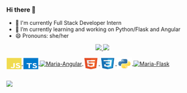 ### Hi there 👋


- 🔭 I'm currently Full Stack Developer Intern
- 🌱 I’m currently learning and working on Python/Flask and Angular
- 😄 Pronouns: she/her

<div align="center">
  <a href="https://github.com/zmariaalice">
  <img height="180em" src="https://github-readme-stats.vercel.app/api?username=zmariaalice&show_icons=true&theme=dracula&include_all_commits=true&count_private=true"/>
  <img height="180em" src="https://github-readme-stats.vercel.app/api/top-langs/?username=zmariaalice&layout=compact&langs_count=7&theme=dracula"/>
</div>
  
  <div style="display: inline_block"><br>
  <img align="center" alt="Maria-Js" height="30" width="40" src="https://raw.githubusercontent.com/devicons/devicon/master/icons/javascript/javascript-plain.svg">
  <img align="center" alt="Maria-Ts" height="30" width="40" src="https://raw.githubusercontent.com/devicons/devicon/master/icons/typescript/typescript-plain.svg">
  <img align="center" alt="Maria-Angular" height="30" width="40" src="https://cdn.jsdelivr.net/gh/devicons/devicon/icons/angularjs/angularjs-original.svg">
  <img align="center" alt="Maria-HTML" height="30" width="40" src="https://raw.githubusercontent.com/devicons/devicon/master/icons/html5/html5-original.svg">
  <img align="center" alt="Maria-CSS" height="30" width="40" src="https://raw.githubusercontent.com/devicons/devicon/master/icons/css3/css3-original.svg">
  <img align="center" alt="Maria-Python" height="30" width="40" src="https://raw.githubusercontent.com/devicons/devicon/master/icons/python/python-original.svg">
  <img align="center" alt="Maria-Flask" height="30" width="40" src="https://cdn.jsdelivr.net/gh/devicons/devicon/icons/flask/flask-original.svg">
</div>
  
  ##
  
  <div> 
  <a href="https://www.linkedin.com/in/maria-alice-81906267/" target="_blank"><img src="https://img.shields.io/badge/-LinkedIn-%230077B5?style=for-the-badge&logo=linkedin&logoColor=white" target="_blank"></a> 
 
</div>
